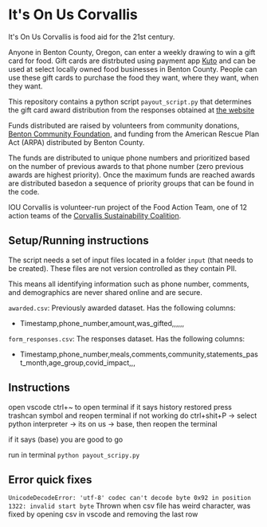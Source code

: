 # It's On Us Corvallis 
 
It's On Us Corvallis is food aid for the 21st century.

Anyone in Benton County, Oregon, can enter a weekly drawing to win a gift card for food. Gift cards are distrbuted using payment app [Kuto](https://kuto.app/) and can be used at select locally owned food businesses in Benton County. People can use these gift cards to purchase the food they want, where they want, when they want.

This repository contains a python script `payout_script.py` that determines the gift card award distribution from the responses obtained at [the website](https://itsonuscorvallis.org/eat)

Funds distributed are raised by volunteers from community donations, [Benton Community Foundation](https://www.bcfgives.org/), and funding from the American Rescue Plan Act (ARPA) distributed by Benton County. 

The funds are distributed to unique phone numbers and prioritized based on the number of previous awards to that phone number (zero previous awards are highest priority). Once the maximum funds are reached awards are distributed basedon a sequence of priority groups that can be found in the code. 

IOU Corvallis is volunteer-run project of the Food Action Team, one of 12 action teams of the [Corvallis Sustainability Coalition](https://sustainablecorvallis.org/). 

## Setup/Running instructions

The script needs a set of input files located in a folder `input` (that needs to be created). These files are not version controlled as they contain PII. 

This means all identifying information such as phone number, comments, and demographics are never shared online and are secure.

`awarded.csv`: Previously awarded dataset. Has the following columns:
* Timestamp,phone_number,amount,was_gifted,,,,,,

`form_responses.csv`: The responses dataset. Has the following columns: 
* Timestamp,phone_number,meals,comments,community,statements_past_month,age_group,covid_impact,,,


## Instructions

open vscode 
ctrl+~ to open terminal 
if it says history restored press trashcan symbol and reopen terminal
if not working do ctrl+shit+P -> select python interpreter -> its on us -> base, then reopen the terminal


if it says (base)  you are good to go

run in terminal `python payout_scripy.py`


## Error quick fixes 

`UnicodeDecodeError: 'utf-8' codec can't decode byte 0x92 in position 1322: invalid start byte`
Thrown when csv file has weird character, was fixed by opening csv in vscode and removing the last row